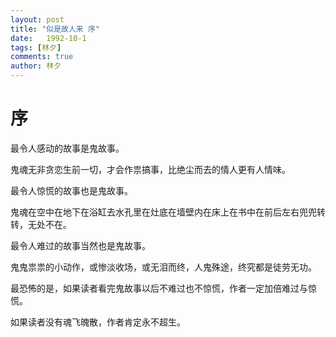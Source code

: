 ```yaml
---
layout: post
title: "似是故人来 序"
date:   1992-10-1
tags: [林夕]
comments: true
author: 林夕
---
```


# 序

最令人感动的故事是鬼故事。

鬼魂无非贪恋生前一切，才会作祟搞事，比绝尘而去的情人更有人情味。

最令人惊慌的故事也是鬼故事。

鬼魂在空中在地下在浴缸去水孔里在灶底在墙壁内在床上在书中在前后左右兜兜转转，无处不在。

最令人难过的故事当然也是鬼故事。

鬼鬼祟祟的小动作，或惨淡收场，或无泪而终，人鬼殊途，终究都是徒劳无功。

最恐怖的是，如果读者看完鬼故事以后不难过也不惊慌，作者一定加倍难过与惊慌。

如果读者没有魂飞魄散，作者肯定永不超生。
